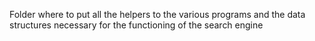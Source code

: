 Folder where to put all the helpers to the various programs and the data structures necessary for the functioning of the search engine
